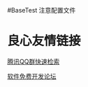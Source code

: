 #BaseTest
注意配置文件
 
             
                 

                 
             
         
         
             
                 

                 
                 

 # 良心友情链接

[腾讯QQ群快速检索](http://u.720life.cn/s/8cf73f7c)

[软件免费开发论坛](http://u.720life.cn/s/bbb01dc0)